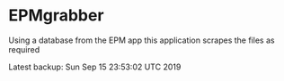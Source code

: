 # EPMgrabber
Using a database from the EPM app this application scrapes the files as required


Latest backup: Sun Sep 15 23:53:02 UTC 2019
